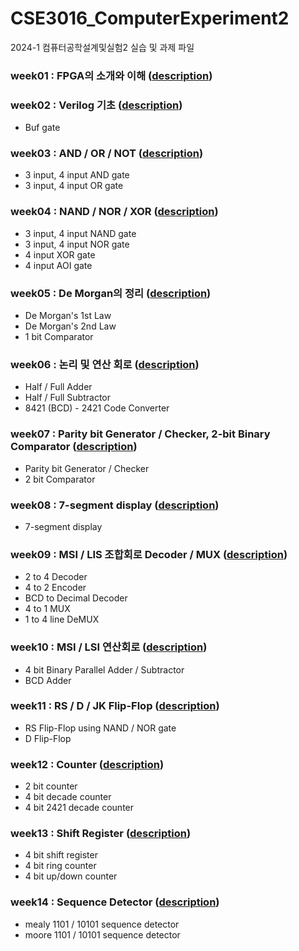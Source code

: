 # CSE3016_ComputerExperiment2
2024-1 컴퓨터공학설계및실험2 실습 및 과제 파일

### week01 : FPGA의 소개와 이해 ([description](/description/week01_desc.md))


### week02 : Verilog 기초 ([description](/description/week02_desc.md))
- Buf gate


### week03 : AND / OR / NOT ([description](/description/week03_desc.md))
- 3 input, 4 input AND gate
- 3 input, 4 input OR gate


### week04 : NAND / NOR / XOR ([description](/description/week04_desc.md))
- 3 input, 4 input NAND gate
- 3 input, 4 input NOR gate
- 4 input XOR gate
- 4 input AOI gate


### week05 : De Morgan의 정리 ([description](/description/week05_desc.md))
- De Morgan's 1st Law
- De Morgan's 2nd Law
- 1 bit Comparator


### week06 : 논리 및 연산 회로 ([description](/description/week06_desc.md))
- Half / Full Adder
- Half / Full Subtractor
- 8421 (BCD) - 2421 Code Converter


### week07 : Parity bit Generator / Checker, 2-bit Binary Comparator ([description](/description/week07_desc.md))
- Parity bit Generator / Checker
- 2 bit Comparator


### week08 : 7-segment display ([description](/description/week08_desc.md))
- 7-segment display


### week09 : MSI / LIS 조합회로 Decoder / MUX ([description](/description/week09_desc.md))
- 2 to 4 Decoder
- 4 to 2 Encoder
- BCD to Decimal Decoder
- 4 to 1 MUX
- 1 to 4 line DeMUX


### week10 : MSI / LSI 연산회로 ([description](/description/week10_desc.md))
- 4 bit Binary Parallel Adder / Subtractor
- BCD Adder


### week11 : RS / D / JK Flip-Flop ([description](/description/week11_desc.md))
- RS Flip-Flop using NAND / NOR gate
- D Flip-Flop


### week12 : Counter ([description](/description/week12_desc.md))
- 2 bit counter
- 4 bit decade counter
- 4 bit 2421 decade counter


### week13 : Shift Register ([description](/description/week13_desc.md))
- 4 bit shift register
- 4 bit ring counter
- 4 bit up/down counter


### week14 : Sequence Detector ([description](/description/week14_desc.md))
- mealy 1101 / 10101 sequence detector
- moore 1101 / 10101 sequence detector